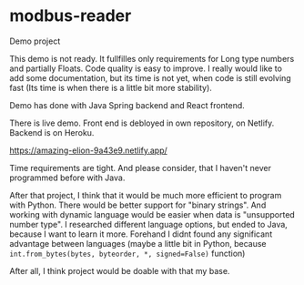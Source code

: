 # modbus-reader
Demo project

This demo is not ready. It fullfilles only requirements for Long type numbers and partially Floats. Code quality is easy to improve. I really would like to add some documentation, but its time is not yet, when code is still evolving fast (Its time is when there is a little bit more stability).

Demo has done with Java Spring backend and React frontend.

There is live demo. Front end is debloyed in own repository, on Netlify. Backend is on Heroku.

https://amazing-elion-9a43e9.netlify.app/

Time requirements are tight. And please consider, that I haven't never programmed before with Java.

After that project, I think that it would be much more efficient to program with Python. There would be better support for "binary strings". And working with dynamic language would be easier when data is "unsupported number type". I researched different language options, but ended to Java, because I want to learn it more. Forehand I didnt found any significant advantage between languages (maybe a little bit in Python, because `int.from_bytes(bytes, byteorder, *, signed=False)` function)

After all, I think project would be doable with that my base.
